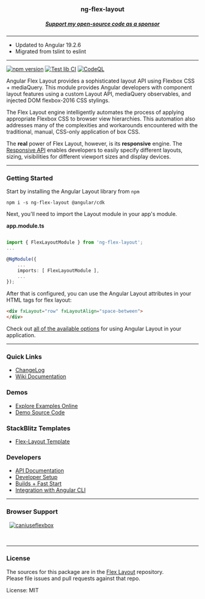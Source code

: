 <h3 align="center">
ng-flex-layout
</h3>
<h5 align="center">
 <a href="https://github.com/sponsors/alessiobianchini" target="_blank">
  Support my open-source code as a sponsor
 </a>
</h5>

*** 

  - Updated to Angular 19.2.6
  - Migrated from tslint to eslint
***


[![npm version](https://d25lcipzij17d.cloudfront.net/badge.svg?id=js&r=r&ts=1683906897&type=6e&v=19.2.6&x2=0)](https://www.npmjs.com/package/ng-flex-layout) 
[![Test lib CI](https://github.com/alessiobianchini/ng-flex-layout/actions/workflows/test-lib.yml/badge.svg)](https://github.com/alessiobianchini/ng-flex-layout/actions/workflows/test-lib.yml)
[![CodeQL](https://github.com/alessiobianchini/ng-flex-layout/actions/workflows/github-code-scanning/codeql/badge.svg)](https://github.com/alessiobianchini/ng-flex-layout/actions/workflows/github-code-scanning/codeql)

Angular Flex Layout provides a sophisticated layout API using Flexbox CSS + mediaQuery.
This module provides Angular developers with component layout features using a
custom Layout API, mediaQuery observables, and injected DOM flexbox-2016 CSS stylings.

The Flex Layout engine intelligently automates the process of applying appropriate
Flexbox CSS to browser view hierarchies. This automation also addresses many of the
complexities and workarounds encountered with the traditional, manual, CSS-only application of box CSS.

The **real** power of Flex Layout, however, is its **responsive** engine. The
[Responsive API](https://github.com/alessiobianchini/flex-layout/wiki/Responsive-API) enables developers to easily specify
different layouts, sizing, visibilities for different viewport sizes and display devices.

---
### Getting Started

Start by installing the Angular Layout library from `npm`

`npm i -s ng-flex-layout @angular/cdk`

Next, you'll need to import the Layout module in your app's module.

**app.module.ts**

```ts

import { FlexLayoutModule } from 'ng-flex-layout';
...

@NgModule({
    ...
    imports: [ FlexLayoutModule ],
    ...
});
```

After that is configured, you can use the Angular Layout attributes in your HTML tags for flex layout:
```html
<div fxLayout="row" fxLayoutAlign="space-between">
</div>
```

Check out [all of the available options](https://github.com/alessiobianchini/flex-layout/wiki/Declarative-API-Overview) for using Angular Layout in your application.

---

### Quick Links

*  [ChangeLog](https://github.com/alessiobianchini/flex-layout/blob/master/CHANGELOG.md)
*  [Wiki Documentation](https://github.com/alessiobianchini/flex-layout/wiki)

### Demos

*  [Explore Examples Online](https://ng-flex-layout.azurewebsites.net/)
*  [Demo Source Code](https://github.com/alessiobianchini/flex-layout/blob/master/projects/apps/demo-app/src/app/app.module.ts)

### StackBlitz Templates

  *  [Flex-Layout Template](https://stackblitz.com/edit/ng-flex-layout-seed)

### Developers

*  [API Documentation](https://github.com/alessiobianchini/flex-layout/wiki/API-Documentation)
*  [Developer Setup](https://github.com/alessiobianchini/flex-layout/wiki/Developer-Setup)
*  [Builds + Fast Start](https://github.com/alessiobianchini/flex-layout/wiki/Fast-Starts)
*  [Integration with Angular CLI](https://github.com/alessiobianchini/flex-layout/wiki/Using-Angular-CLI)


----

### Browser Support
&nbsp;
<a href="https://caniuse.com/?search=ng-flex-layout" target="_blank">
![caniuseflexbox](https://github.com/alessiobianchini/ng-flex-layout/assets/33493281/a699c7a9-cf8f-4bb0-967e-ef2b65a64d9f.png)
</a>

<br/>

---

### License

The sources for this package are in the [Flex Layout](https://github.com/alessiobianchini/flex-layout) repository. <br/>
Please file issues and pull requests against that repo.

License: MIT
